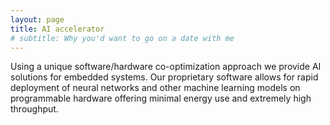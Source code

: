 ```yaml
---
layout: page
title: AI accelerator
# subtitle: Why you'd want to go on a date with me
---
```


Using a unique software/hardware co-optimization approach we provide AI solutions for embedded systems. Our proprietary software allows for rapid deployment of neural networks and other machine learning models on programmable hardware offering minimal energy use and extremely high throughput.
